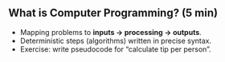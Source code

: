 ## What is Computer Programming? (5 min)
- Mapping problems to **inputs → processing → outputs**.
- Deterministic steps (algorithms) written in precise syntax.
- Exercise: write pseudocode for “calculate tip per person”.
